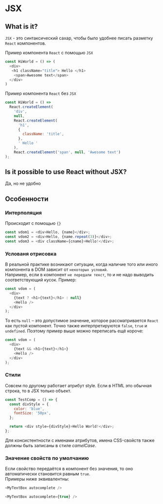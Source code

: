 
# JSX

## What is it?
`JSX` - это синтаксический сахар, чтобы было удобнее писать разметку `React` компонентов.

Пример компонента `React` с помощью `JSX`

```js
const HiWorld = () => (
  <div>
   <h1 className="title"> Hello </h1>
    <span>Awesome text</span>
  </div>
)
```

Пример компонента `React` без `JSX`

```js
const HiWorld = () =>
  React.createElement(
    'div',
    null,
    React.createElement(
      'h1',
      {
        className: 'title',
      },
      ' Hello '
    ),
    React.createElement('span', null, 'Awesome text')
);
```

## Is it possible to use React without JSX?

Да, но не удобно

## Особенности

### Интерполяция
Происходит с помощью `{}`

```js
const vdom1 = <div>Hello, {name}</div>;
const vdom2 = <div>Hello, {name.repeat(3)}</div>;
const vdom3 = <div className={cname}>Hello!</div>;
```

### Услованя отрисовка

В реальной практике возникают ситуации, когда наличие того или иного компонента в DOM зависит от `некоторых условий`.   
Например, если в компонент `не передали текст`, то и не надо выводить соответствующий кусок. Пример:

```js
const vdom = (
  <div>
    {text ? <h1>{text}</h1> : null}
    <Hello />
  </div>
);
```

То есть `null` – это допустимое значение, которое рассматривается `React` как пустой компонент. Точно также интерпретируются `false`, `true` и `undefined`. Поэтому пример выше можно переписать ещё короче:

```js
const vdom = (
  <div>
    {text && <h1>{text}</h1>}
    <Hello />
  </div>
);
```

### Стили

Совсем по другому работает атрибут style. Если в HTML это обычная строка, то в JSX только объект.

```js
const TestComp = () => {
  const divStyle = {
    color: 'blue',
    fontSize: '50px',
  };

  return <div style={divStyle}>Hello World!</div>;
};
```
Для консистентности с именами атрибутов, имена CSS-свойств также должны быть записаны в стиле *camelCase*.

### Значение свойств по умолчанию
Если свойство передаётся в компонент без значения, то оно автоматически становится равным `true`.  
Примеры ниже эквивалентны:

```js
<MyTextBox autocomplete />

<MyTextBox autocomplete={true} />
```

